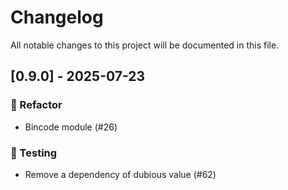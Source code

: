 # Changelog

All notable changes to this project will be documented in this file.

## [0.9.0] - 2025-07-23

### 🚜 Refactor

- Bincode module (#26)

### 🧪 Testing

- Remove a dependency of dubious value (#62)



